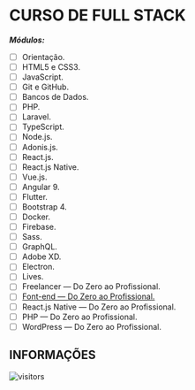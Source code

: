 # CURSO DE FULL STACK

***Módulos:***

- [ ] Orientação.
- [ ] HTML5 e CSS3.
- [ ] JavaScript.
- [ ] Git e GitHub.
- [ ] Bancos de Dados.
- [ ] PHP.
- [ ] Laravel.
- [ ] TypeScript.
- [ ] Node.js.
- [ ] Adonis.js.
- [ ] React.js.
- [ ] React.js Native.
- [ ] Vue.js.
- [ ] Angular 9.
- [ ] Flutter.
- [ ] Bootstrap 4.
- [ ] Docker.
- [ ] Firebase.
- [ ] Sass.
- [ ] GraphQL.
- [ ] Adobe XD.
- [ ] Electron.
- [ ] Lives.
- [ ] Freelancer — Do Zero ao Profissional.
- [ ] [Font-end — Do Zero ao Profissional.](https://github.com/Devsgeeknerd/front-end-zp-full-stack "Ir Para o Curso")
- [ ] React.js Native — Do Zero ao Profissional.
- [ ] PHP — Do Zero ao Profissional.
- [ ] WordPress — Do Zero ao Profissional.

## INFORMAÇÕES

![visitors](https://visitor-badge.glitch.me/badge?page_id=Devsgeeknerd.curso-de-full-stack "Total de Visitas")
